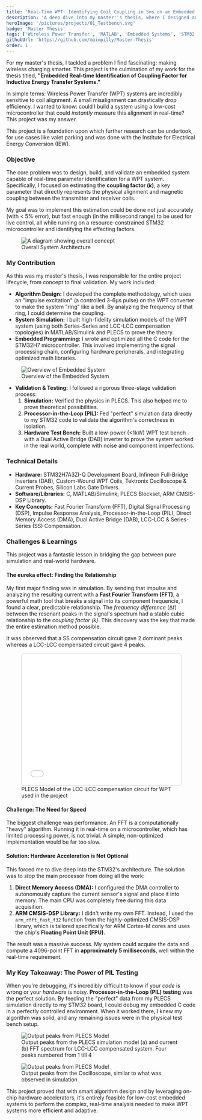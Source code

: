 ```yaml
---
title: 'Real-Time WPT: Identifying Coil Coupling in 5ms on an Embedded STM32'
description: 'A deep dive into my master''s thesis, where I designed and built an embedded system to measure WPT coil alignment in real-time using FFT analysis on an STM32.'
heroImage: '/pictures/projects/01_Testbench.svg'  
badge: 'Master Thesis'
tags: ['Wireless Power Transfer', 'MATLAB', 'Embedded Systems', 'STM32']
githubUrl: 'https://github.com/maimpilly/Master-Thesis'
order: 1
---
```


For my master's thesis, I tackled a problem I find fascinating: making wireless charging smarter. This project is the culmination of my work for the thesis titled, **"Embedded Real-time Identification of Coupling Factor for Inductive Energy Transfer Systems."**

In simple terms: Wireless Power Transfer (WPT) systems are incredibly sensitive to coil alignment. A small misalignment can drastically drop efficiency. I wanted to know: could I build a system using a low-cost microcontroller that could *instantly* measure this alignment in real-time? This project was my answer.

This project is a foundation upon which further research can be undertook, for use cases like valet parking and was done with the Institute for Electrical Energy Conversion (IEW).

### Objective
The core problem was to design, build, and validate an embedded system capable of real-time parameter identification for a WPT system. Specifically, I focused on estimating the **coupling factor (*k*)**, a key parameter that directly represents the physical alignment and magnetic coupling between the transmitter and receiver coils.

My goal was to implement this estimation could be done not just accurately (with < 5% error), but fast enough (in the millisecond range) to be used for live control, all while running on a resource-constrained STM32 microcontroller and identifying the effecting factors.

<!--<img 
  src="/pictures/projects/01_concept_block.svg" 
  alt="A diagram showing overall concept" 
  class="max-w-xl mx-auto rounded-lg" 
/>-->
<figure class="mx-auto max-w-xl">
  <!-- This is your resized image tag -->
  <img 
    src="/pictures/projects/01_concept_block.svg" 
    alt="A diagram showing overall concept" 
    class="w-full rounded-lg bg-white p-4" 
  />
  
  <!-- This is the caption -->
  <figcaption class="text-center text-sm italic text-gray-500 mt-2">
    Overall System Architecture
  </figcaption>
</figure>

### My Contribution
As this was my master's thesis, I was responsible for the entire project lifecycle, from concept to final validation. My work included:

* **Algorithm Design:** I developed the complete methodology, which uses an "impulse excitation" (a controlled 3-6µs pulse) on the WPT converter to make the system "ring" like a bell. By analyzing the frequency of that ring, I could determine the coupling.
* **System Simulation:** I built high-fidelity simulation models of the WPT system (using both Series-Series and LCC-LCC compensation topologies) in MATLAB/Simulink and PLECS to prove the theory.
* **Embedded Programming:** I wrote and optimized all the C code for the STM32H7 microcontroller. This involved implementing the signal processing chain, configuring hardware peripherals, and integrating optimized math libraries.

<!--<img 
  src="/pictures/projects/01_architecture.svg" 
  alt="A simple diagram showing the working of embedded system" 
  class="max-w-xl mx-auto rounded-lg" 
/>-->
<figure class="mx-auto max-w-xl">
  <!-- This is your resized image tag -->
  <img 
    src="/pictures/projects/01_architecture.svg" 
    alt="Overview of Embedded System" 
    class="w-full rounded-lg bg-white p-4" 
  />
  
  <!-- This is the caption -->
  <figcaption class="text-center text-sm italic text-gray-500 mt-2">
    Overview of the Embedded System
  </figcaption>
</figure>

* **Validation & Testing:** I followed a rigorous three-stage validation process:
    1.  **Simulation:** Verified the physics in PLECS. This also helped me to prove theoretical possibilities.
    2.  **Processor-in-the-Loop (PIL):** Fed "perfect" simulation data directly to my STM32 code to validate the algorithm's correctness in isolation.
    3.  **Hardware Test Bench:** Built a low-power (<1kW) WPT test bench with a Dual Active Bridge (DAB) inverter to prove the system worked in the real world, complete with noise and component imperfections.

### Technical Details
* **Hardware:** STM32H7A3ZI-Q Development Board, Infineon Full-Bridge Inverters (DAB), Custom-Wound WPT Coils, Tektronix Oscilloscope & Current Probes, Silicon Labs Gate Drivers.
* **Software/Libraries:** C, MATLAB/Simulink, PLECS Blockset, ARM CMSIS-DSP Library.
* **Key Concepts:** Fast Fourier Transform (FFT), Digital Signal Processing (DSP), Impulse Response Analysis, Processor-in-the-Loop (PIL), Direct Memory Access (DMA), Dual Active Bridge (DAB), LCC-LCC & Series-Series (SS) Compensation.

### Challenges & Learnings
This project was a fantastic lesson in bridging the gap between pure simulation and real-world hardware.

#### The eureka effect: Finding the Relationship
My first major finding was in simulation. By sending that impulse and analyzing the resulting current with a **Fast Fourier Transform (FFT)**, a powerful math tool that breaks a signal into its component frequencie, I found a clear, predictable relationship. The *frequency difference* (&Delta;f) between the resonant peaks in the signal's spectrum had a stable cubic relationship to the *coupling factor (k)*. This discovery was the key that made the entire estimation method possible.

It was observed that a SS compensation circuit gave 2 dominant peaks whereas a LCC-LCC compensated circuit gave 4 peaks.
<figure class="max-w-2xl mx-auto">
  <div class="pdf-container"> 
    <iframe 
      src="/pictures/projects/01_schematiclcccropped.pdf" 
      width="100%" 
      height="350px" 
      style="border: 1px solid #ccc; border-radius: 8px;"
    >
      <p>
        Your browser does not support embedded PDFs. 
        <a href="/pictures/projects/01_schematiclcccropped.pdf">Download the PDF</a>.
      </p>
    </iframe>
  </div>
  
  <!-- Add the caption right after -->
  <figcaption class="text-center text-base italic text-gray-500 mt-2">
    PLECS Model of the LCC-LCC compensation circuit for WPT used in the project
  </figcaption>
</figure>

#### Challenge: The Need for Speed
The biggest challenge was performance. An FFT is a computationally "heavy" algorithm. Running it in real-time on a microcontroller, which has limited processing power, is not trivial. A simple, non-optimized implementation would be far too slow.

#### Solution: Hardware Acceleration is Not Optional
This forced me to dive deep into the STM32's architecture. The solution was to *stop* the main processor from doing all the work:
1.  **Direct Memory Access (DMA):** I configured the DMA controller to autonomously capture the current sensor's signal and place it into memory. The main CPU was completely free during this data acquisition.
2.  **ARM CMSIS-DSP Library:** I didn't write my own FFT. Instead, I used the `arm_rfft_fast_f32` function from the highly-optimized CMSIS-DSP library, which is tailored specifically for ARM Cortex-M cores and uses the chip's **Floating Point Unit (FPU)**.

The result was a massive success. My system could acquire the data and compute a 4096-point FFT in **approximately 5 milliseconds**, well within the real-time requirement.

### My Key Takeaway: The Power of PIL Testing
When you're debugging, it's incredibly difficult to know if your *code* is wrong or your *hardware* is noisy. **Processor-in-the-Loop (PIL) testing** was the perfect solution. By feeding the "perfect" data from my PLECS simulation directly to my STM32 board, I could debug my embedded C code in a perfectly controlled environment. When it worked there, I knew my algorithm was solid, and any remaining issues were in the physical test bench setup.

<figure class="mx-auto max-w-xl">
  <!-- The image, now constrained by the max-w-2xl parent -->
  <img 
    src="/pictures/projects/01_lcc-fft.png" 
    alt="Output peaks from PLECS Model" 
    class="w-full rounded-lg" 
  />
  
  <!-- The caption, using the alt text -->
  <figcaption class="text-center text-base italic text-gray-500 mt-2">
    Output peaks from the PLECS simulation model (a) and current (b) FFT spectrum for LCC-LCC compensated system. Four peaks numbered from 1 till 4
  </figcaption>
</figure>

<figure class="mx-auto max-w-xl">
  <!-- The image, now constrained by the max-w-2xl parent -->
  <img 
    src="/pictures/projects/01_tek0038.png" 
    alt="Output peaks from PLECS Model" 
    class="w-full rounded-lg" 
  />
  
  <!-- The caption, using the alt text -->
  <figcaption class="text-center text-base italic text-gray-500 mt-2">
    Output peaks from the Oscilloscope, similar to what was observed in simulation
  </figcaption>
</figure>

This project proved that with smart algorithm design and by leveraging on-chip hardware accelerators, it's entirely feasible for low-cost embedded systems to perform the complex, real-time analysis needed to make WPT systems more efficient and adaptive.